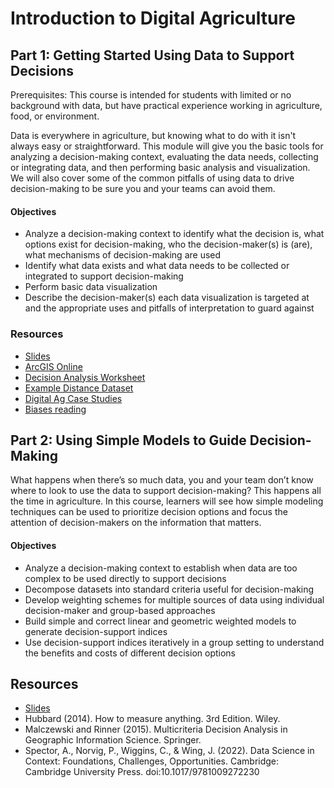 # Introduction to Digital Agriculture

## Part 1: Getting Started Using Data to Support Decisions

Prerequisites: This course is intended for students with limited or no background with data, but have practical experience working in agriculture, food, or environment.

Data is everywhere in agriculture, but knowing what to do with it isn't always easy or straightforward. This module will give you the basic tools for analyzing a decision-making context, evaluating the data needs, collecting or integrating data, and then performing basic analysis and visualization. We will also cover some of the common pitfalls of using data to drive decision-making to be sure you and your teams can avoid them.
 
#### Objectives
- Analyze a decision-making context to identify what the decision is, what options exist for decision-making, who the decision-maker(s) is (are), what mechanisms of decision-making are used
- Identify what data exists and what data needs to be collected or integrated to support decision-making
- Perform basic data visualization
- Describe the decision-maker(s) each data visualization is targeted at and the appropriate uses and pitfalls of interpretation to guard against

### Resources
- [Slides](https://www.dropbox.com/scl/fi/c0c2xj5x1tkehelzlbk9g/GEMS-x007-1-Digital-Agriculture-Getting-Started-Using-Data-to-Support-Decisions.pptx?rlkey=896ql9mpv1yxhusrhg636gg0w&dl=0)
- [ArcGIS Online](https://docs.google.com/document/d/1UbU4EX0kOR3zDeLx5LYjqPD9HmDXiVJHeIELt6emmxc/edit)
- [Decision Analysis Worksheet](https://www.dropbox.com/scl/fi/a2138huqb265ul84bmulk/decision_analysis_worksheet.xlsx?rlkey=imqojtulm4cla05awt59d4ymr&dl=0)
- [Example Distance Dataset](https://www.dropbox.com/scl/fi/op5weapnpq2agild69a7g/clc_distance_dataset.xlsx?rlkey=u81d9agq0oi96spzkrloqwpr5&dl=0)
- [Digital Ag Case Studies](https://www.dropbox.com/scl/fi/7izl2u1c2f36f0m157rhg/Digital-Agriculture-Case-Studies.docx?rlkey=h5emtmwt93470q8k20ffdus1a&dl=0)
- [Biases reading](https://www.dropbox.com/scl/fi/chknvvz8t08bo8hfh64pn/Spector-et-al-2022-Ch-11-Understandability-biases-section.pdf?rlkey=ly5a0lm9qv9mdthnh7r3px3jg&dl=0)





## Part 2: Using Simple Models to Guide Decision-Making

What happens when there’s so much data, you and your team don’t know where to look to use the data to support decision-making? This happens all the time in agriculture. In this course, learners will see how simple modeling techniques can be used to prioritize decision options and focus the attention of decision-makers on the information that matters.

#### Objectives
- Analyze a decision-making context to establish when data are too complex to be used directly to support decisions
- Decompose datasets into standard criteria useful for decision-making 
- Develop weighting schemes for multiple sources of data using individual decision-maker and group-based approaches
- Build simple and correct linear and geometric weighted models to generate decision-support indices
- Use decision-support indices iteratively in a group setting to understand the benefits and costs of different decision options

## Resources
- [Slides](https://docs.google.com/presentation/d/1_mMZiEI-8P1Aj7ajpBbeoupwVIn5vQjM/edit#slide=id.p1)
- Hubbard (2014). How to measure anything. 3rd Edition. Wiley.
- Malczewski and Rinner (2015). Multicriteria Decision Analysis in Geographic Information Science. Springer.
- Spector, A., Norvig, P., Wiggins, C., & Wing, J. (2022). Data Science in Context: Foundations, Challenges, Opportunities. Cambridge: Cambridge University Press. doi:10.1017/9781009272230


